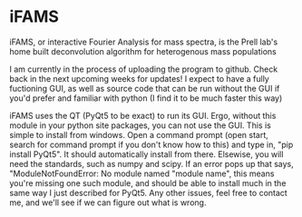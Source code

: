 # iFAMS
iFAMS, or interactive Fourier Analysis for mass spectra, is the Prell lab's home built deconvolution algorithm for heterogenous mass populations

I am currently in the process of uploading the program to github.  Check back in the next upcoming weeks for updates! I expect to have a fully fuctioning GUI, as well as source code that can be run without the GUI if you'd prefer and familiar with python (I find it to be much faster this way)

iFAMS uses the QT (PyQt5 to be exact) to run its GUI.  Ergo, without this module in your python site packages, you can not use the GUI.  This is simple to install from windows.  Open a command prompt (open start, search for command prompt if you don't know how to this) and type in, "pip install PyQt5". It should automatically install from there.  Elsewise, you will need the standards, such as numpy and scipy.  If an error pops up that says, "ModuleNotFoundError: No module named "module name", this means you're missing one such module, and should be able to install much in the same way I just described for PyQt5.  Any other issues, feel free to contact me, and we'll see if we can figure out what is wrong.
